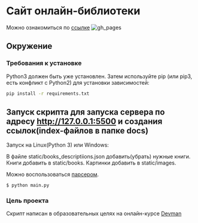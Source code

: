 # Сайт онлайн-библиотеки

Можно ознакомиться по [ссылке](https://forluc.github.io/lesson_5_make_online_library/)
![gh_pages](https://github.com/Forluc/lesson_5_make_online_library/assets/75582238/e2172a7d-d689-453b-9b76-feacebdc9a8e)

## Окружение

### Требования к установке

Python3 должен быть уже установлен. Затем используйте pip (или pip3, есть конфликт с Python2) для установки
зависимостей:

```bash
pip install -r requirements.txt
``` 

## Запуск скрипта для запуска сервера по адресу http://127.0.0.1:5500 и создания ссылок(index-файлов в папке docs)

Запуск на Linux(Python 3) или Windows:

В файле static/books_descriptiions.json добавить(убрать) нужные книги. Книги добавить в static/books. Картинки добавить в static/images. 

Можно воспользоваться [парсером](https://github.com/Forluc/lesson_3_books-library-restyle).

```bash
$ python main.py
```

### Цель проекта

Скрипт написан в образовательных целях на онлайн-курсе [Devman](dvmn.org)
